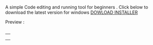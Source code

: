 A simple Code editing and running tool for beginners .
Click below to download the latest version for windows <a href="https://github.com/Danny-Wits/CodeRunner/releases">DOWLOAD INSTALLER</a>

Preview :
<table>
  <tr width=2>
    <td>
      <img
        src="https://github.com/user-attachments/assets/3521966f-2c5a-478d-b12b-86c93f8dc049"
        alt=""
      />
    </td>
  </tr>
  <tr width="2">
    <img
      src="https://github.com/user-attachments/assets/fd4fb6fe-10bb-4103-8557-e4c0f47253e3"
      alt=""
    />

  </tr>
  <tr width=2>
    <img
      src="https://github.com/user-attachments/assets/a8a48cf9-9678-4b6b-a68e-a13d962e605c"
      alt=""
    />
    <td></td>
  </tr>
  <tr width="2">
    <img
      src="https://github.com/user-attachments/assets/9d991a8e-d9e1-47cf-8378-58cfbb31f6fb"
      alt=""
    />
    <td></td>
  </tr>
</table>




